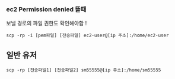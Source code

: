 ### ec2 Permission denied 뜰때

보낼 경로의 파일 권한도 확인해야함 !  

```
scp -rp -i [pem파일] [전송파일] ec2-user@[ip 주소]:/home/ec2-user
```

## 일반 유저

```
scp -rp [전송파일1] [전송파일2] sm55555@[ip 주소]:/home/sm55555
```
